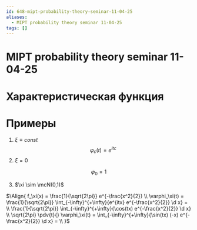 ```yaml
---
id: 648-mipt-probability-theory-seminar-11-04-25
aliases:
  - MIPT probability theory seminar 11-04-25
tags: []
---
```


# MIPT probability theory seminar 11-04-25

# Характеристическая функция

# Примеры

1. $\xi \equiv const$
   $$
   \varphi_{c}(t) = e^{itc}
   $$
2. $\xi = 0$

$$
\varphi_0 = 1
$$

3. $\xi \sim \mcN(0,1)$

$\Align{
f_\xi(x) = \frac{1}{\sqrt{2\pi}} e^{-\frac{x^2}{2}} \\
\varphi_\xi(t) = \frac{1}{\sqrt{2\pi}} \int_{-\infty}^{+\infty}{e^{itx} e^{-\frac{x^2}{2}} \d x} = \\
\frac{1}{\sqrt{2\pi}} \int_{-\infty}^{+\infty}{\cos(tx) e^{-\frac{x^2}{2}} \d x} \\
\sqrt{2\pi} \pdv{t}{} \varphi_\xi(t) = \int_{-\infty}^{+\infty}{\sin(tx) (-x) e^{-\frac{x^2}{2}} \d x} = \\
}$
